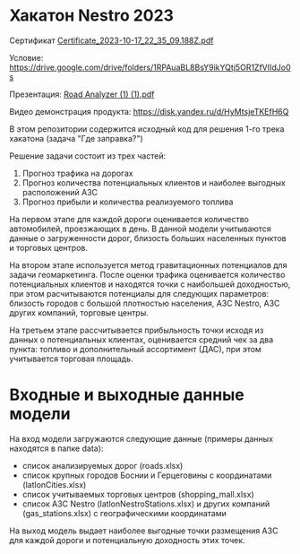 # Хакатон Nestro 2023 
Сертификат [Certificate_2023-10-17_22_35_09.188Z.pdf](https://github.com/karimvafin/NestroHackathon/files/12967970/Certificate_2023-10-17_22_35_09.188Z.pdf)

Условие: https://drive.google.com/drive/folders/1RPAuaBL8BsY9ikYQtj5OR1ZfVIIdJo0s 

Презентация: [Road Analyzer (1) (1).pdf](https://github.com/karimvafin/NestroHackathon/files/12967996/Road.Analyzer.1.1.pdf)

Видео демонстрация продукта: https://disk.yandex.ru/d/HyMtsjeTKEfH6Q

В этом репозитории содержится исходный код для решения 1-го трека хакатона (задача "Где заправка?") 

Решение задачи состоит из трех частей:
1. Прогноз трафика на дорогах
2. Прогноз количества потенциальных клиентов и наиболее выгодных расположений АЗС
3. Прогноз прибыли и количества реализуемого топлива

На первом этапе для каждой дороги оценивается количество автомобилей, проезжающих в день. В данной модели учитываются данные о загруженности дорог, близость больших населенных пунктов и торговых центров. 

На втором этапе используется метод гравитационных потенциалов для задачи геомаркетинга. После оценки трафика оценивается количество потенциальных клиентов и находятся точки с наибольшей доходностью, при этом расчитываются потенциалы для следующих параметров: близость городов с большой плотностью населения, АЗС Nestro, АЗС других компаний, торговые центры.

На третьем этапе рассчитывается прибыльность точки исходя из данных о потенциальных клиентах, оценивается средний чек за два пункта: топливо и дополнительный ассортимент (ДАС), при этом учитывается торговая площадь.

# Входные и выходные данные модели

На вход модели загружаются следующие данные (примеры данных находятся в папке data):
- список анализируемых дорог (roads.xlsx)
- список крупных городов Боснии и Герцеговины с координатами (latlonCities.xlsx)
- список учитываемых торговых центров (shopping_mall.xlsx)
- список АЗС Nestro (latlonNestroStations.xlsx) и других компаний (gas_stations.xlsx) с географическими координатами

На выход модель выдает наиболее выгодные точки размещения АЗС для каждой дороги и потенциальную доходность этих точек.
